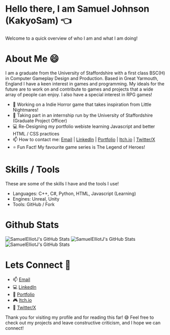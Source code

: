 # Hello there, I am Samuel Johnson (KakyoSam) 👈

Welcome to a quick overview of who I am and what I am doing!

# About Me 😄

I am a graduate from the University of Staffordshire with a first class BSC(H) in Computer Gameplay Design and Production. Based in Great Yarmouth, England I have a keen interest in games and programming. My ideals for the future are to work on and contribute to games and projects that a wide array of people can enjoy. I also have a special interest in RPG games!

- 👀 Working on a Indie Horror game that takes inspiration from Little Nightmares!
- 🙇 Taking part in an internship run by the University of Staffordshire (Graduate Project Officer)
- 💻 Re-Designing my portfolio webiste learning Javascript and better HTML / CSS practices
- 📫 How to contact me: [Email](mailto:samuelelliotj@gmail.com) | [LinkedIn](https://www.linkedin.com/in/samuel-johnson-51257a1bb/) | [Portfolio](https://samuelelliotj.github.io/index.html) | [Itch.io](https://kakyosamdev.itch.io/) | [Twitter/X](https://twitter.com/Samuel_Elliot_J)
- ⭐ Fun Fact! My favourite game series is The Legend of Heroes!

# Skills / Tools

These are some of the skills I have and the tools I use!

- Languages: C++, C#, Python, HTML, Javascript (Learning)
- Engines: Unreal, Unity 
- Tools: GitHub / Fork

# Github Stats

<img src="https://github-readme-stats.vercel.app/api?username=SamuelElliotJ&theme=midnight-purple&show_icons=true&hide_border=false&count_private=true" alt="SamuelElliotJ's GitHub Stats" />
<img src="https://github-readme-stats.vercel.app/api/top-langs/?username=SamuelElliotJ&theme=midnight-purple&show_icons=true&hide_border=false&layout=compact" alt="SamuelElliotJ's GitHub Stats" />
<img src="https://streak-stats.demolab.com?user=SamuelElliotJ&theme=midnight-purple&hide_border=false" alt="SamuelElliotJ's GitHub Stats" />

# Lets Connect 👏

- 📫 [Email](mailto:samuelelliotj@gmail.com)
- 💻 [LinkedIn](https://www.linkedin.com/in/samuel-johnson-51257a1bb/)
- 📝 [Portfolio](https://samuelelliotj.github.io/index.html)
- 🎮 [Itch.io](https://kakyosamdev.itch.io/)
- 🐤 [Twitter/X](https://twitter.com/Samuel_Elliot_J)

Thank you for visiting my profile and for reading this far! 😅
Feel free to check out my projects and leave constructive criticism, and I hope we can connect!
